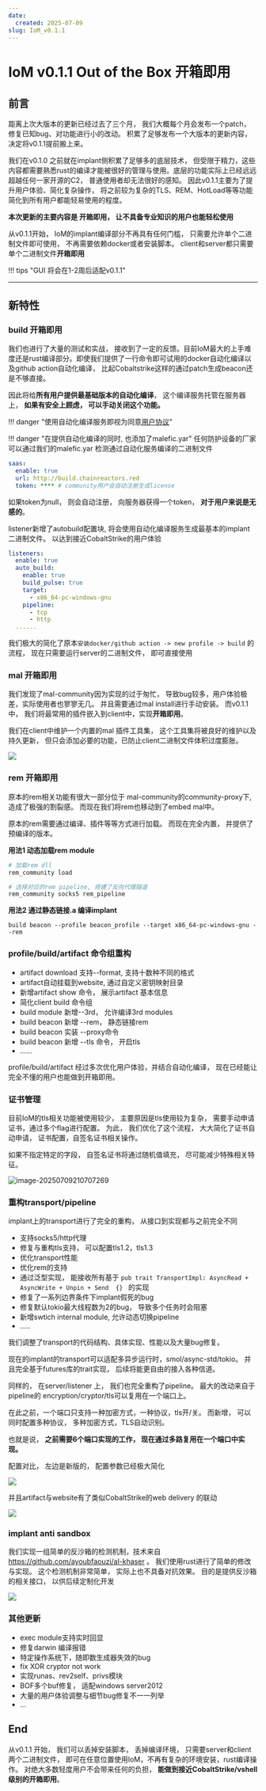 ```yaml
---
date:
  created: 2025-07-09
slug: IoM_v0.1.1
---
```


# IoM v0.1.1 Out of the Box 开箱即用
## 前言

距离上次大版本的更新已经过去了三个月， 我们大概每个月会发布一个patch， 修复已知bug、对功能进行小的改动。  积累了足够发布一个大版本的更新内容，决定将v0.1.1提前搬上来。 


我们在v0.1.0 之前就在implant侧积累了足够多的底层技术， 但受限于精力，这些内容都需要熟悉rust的编译才能被很好的管理与使用。底层的功能实际上已经远远超越任何一家开源的C2， 普通使用者却无法很好的感知。 因此v0.1.1主要为了提升用户体验、简化复杂操作， 将之前较为复杂的TLS、REM、HotLoad等等功能简化到所有用户都能轻易使用的程度。

**本次更新的主要内容是 开箱即用， 让不具备专业知识的用户也能轻松使用**

从v0.1.1开始， IoM的implant编译部分不再具有任何门槛， 只需要允许单个二进制文件即可使用， 不再需要依赖docker或者安装脚本。 client和server都只需要单个二进制文件**开箱即用**

!!! tips "GUI 将会在1-2周后适配v0.1.1"

---
## 新特性

### build 开箱即用

我们也进行了大量的测试和实战， 接收到了一定的反馈。目前IoM最大的上手难度还是rust编译部分。即使我们提供了一行命令即可试用的docker自动化编译以及github action自动化编译， 比起Cobaltstrike这样的通过patch生成beacon还是不够直接。

因此将给**所有用户提供最基础版本的自动化编译**， 这个编译服务托管在服务器上， **如果有安全上顾虑， 可以手动关闭这个功能。** 

!!! danger "使用自动化编译服务即视为同意[用户协议](https://wiki.chainreactors.red/IoM/#_4)"

!!! danger "在提供自动化编译的同时, 也添加了malefic.yar"
	任何防护设备的厂家可以通过我们的malefic.yar 检测通过自动化服务编译的二进制文件

```yaml
saas:  
  enable: true  
  url: http://build.chainreactors.red  
  token: **** # community用户会自动注册生成license
```


如果token为null， 则会自动注册， 向服务器获得一个token， **对于用户来说是无感的**。 

listener新增了autobuild配置块,  将会使用自动化编译服务生成最基本的implant 二进制文件。 以达到接近CobaltStrike的用户体验

```yaml
listeners:  
  enable: true  
  auto_build:  
    enable: true  
    build_pulse: true  
    target:  
      - x86_64-pc-windows-gnu  
    pipeline:  
      - tcp  
      - http
  ......
```


我们极大的简化了原本`安装docker/github action -> new profile -> build` 的流程， 现在只需要运行server的二进制文件， 即可直接使用

### mal 开箱即用


我们发现了mal-community因为实现的过于匆忙， 导致bug较多，用户体验极差，实际使用者也寥寥无几。 并且需要通过mal install进行手动安装。 而v0.1.1 中， 我们将最常用的插件嵌入到client中，实现**开箱即用**。


 我们在client中维护一个内置的mal 插件工具集， 这个工具集将被良好的维护以及持久更新， 但只会添加必要的功能，已防止client二进制文件体积过度膨胀。 

![](assets/Pasted%20image%2020250710001021.png)

### rem 开箱即用

原本的rem相关功能有很大一部分位于 mal-community的community-proxy下, 造成了极强的割裂感。 而现在我们将rem也移动到了embed mal中。

原本的rem需要通过编译、插件等等方式进行加载。 而现在完全内置， 并提供了预编译的版本。

**用法1 动态加载rem module**

```sh
# 加载rem dll
rem_community load 

# 选择对应的rem pipeline, 搭建了反向代理隧道
rem_community socks5 rem_pipeline
```

**用法2 通过静态链接.a 编译implant**

```
build beacon --profile beacon_profile --target x86_64-pc-windows-gnu --rem
```
### profile/build/artifact 命令组重构

- artifact download 支持--format, 支持十数种不同的格式
- artifact自动挂载到website, 通过自定义密钥映射目录
- 新增artifact show 命令， 展示artifact 基本信息
- 简化client build 命令组
- build module 新增--3rd， 允许编译3rd modules
- build beacon 新增 --rem， 静态链接rem
- build beacon 实装 --proxy命令
- build beacon 新增 --tls 命令， 开启tls
- ......

profile/build/artifact 经过多次优化用户体验，并结合自动化编译， 现在已经能让完全不懂的用户也能做到开箱即用。 

### 证书管理

目前IoM的tls相关功能被使用较少， 主要原因是tls使用较为复杂， 需要手动申请证书，通过多个flag进行配置。 为此， 我们优化了这个流程， 大大简化了证书自动申请， 证书配置，自签名证书相关操作。

如果不指定特定的字段， 自签名证书将通过随机值填充， 尽可能减少特殊相关特征。 

![image-20250709210707269](/IoM/assets/generate_self_cert.png)


### 重构transport/pipeline

implant上的transport进行了完全的重构， 从接口到实现都与之前完全不同

- 支持socks5/http代理
- 修复与重构tls支持， 可以配置tls1.2，tls1.3
- 优化transport性能
- 优化rem的支持
- 通过泛型实现， 能接收所有基于 `pub trait TransportImpl: AsyncRead + AsyncWrite + Unpin + Send  {} ` 的实现
- 修复了一系列边界条件下implant假死的bug
- 修复默认tokio最大线程数为2的bug， 导致多个任务时会阻塞
- 新增swtich internal module, 允许动态切换pipeline
- ..... 

我们调整了transport的代码结构、具体实现、性能以及大量bug修复。 

现在的implant的transport可以适配多异步运行时，smol/async-std/tokio。 并且完全基于futures库的trait实现， 后续将能更自由的接入各种信道。 

同样的， 在server/listener 上， 我们也完全重构了pipeline。  最大的改动来自于pipeline的 encryption/cryptor/tls可以复用在一个端口上。 

在此之前，一个端口只支持一种加密方式，一种协议，tls开/关。 而新增， 可以同时配置多种协议， 多种加密方式，TLS自动识别。 

也就是说， **之前需要6个端口实现的工作， 现在通过多路复用在一个端口中实现。**

配置对比， 左边是新版的， 配置参数已经极大简化

![](assets/Pasted%20image%2020250710002022.png)


并且artifact与website有了类似CobaltStrike的web delivery 的联动

![](assets/Pasted%20image%2020250710022726.png)


### implant anti sandbox

我们实现一组简单的反沙箱的检测机制，技术来自 https://github.com/ayoubfaouzi/al-khaser 。 我们使用rust进行了简单的修改与实现。 这个检测机制非常简单， 实际上也不具备对抗效果。 目的是提供反沙箱的相关接口， 以供后续定制化开发

![](assets/Pasted%20image%2020250630162746.png)

### 其他更新


- exec module支持实时回显
- 修复darwin 编译报错
- 特定操作系统下，随即数生成器失效的bug
- fix XOR cryptor not work
- 实现runas、rev2self、privs模块
- BOF多个buf修复， 适配windows server2012
- 大量的用户体验调整与细节bug修复不一一列举
- ...



## End

从v0.1.1 开始， 我们可以丢掉安装脚本， 丢掉编译环境， 只需要server和client两个二进制文件， 即可在任意位置使用IoM，不再有复杂的环境安装，rust编译操作。 对绝大多数轻度用户不会带来任何的负担， **能做到接近CobaltStrike/vshell级别的开箱即用**。 

